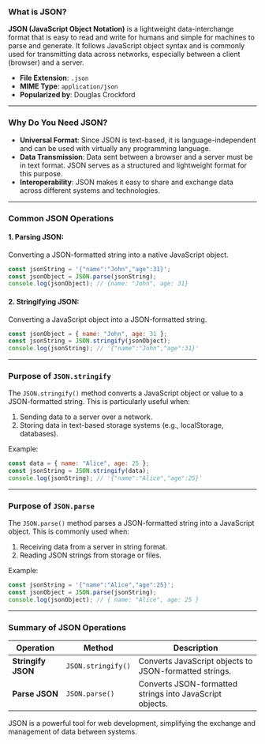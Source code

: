### **What is JSON?**

**JSON (JavaScript Object Notation)** is a lightweight data-interchange format that is easy to read and write for humans and simple for machines to parse and generate. It follows JavaScript object syntax and is commonly used for transmitting data across networks, especially between a client (browser) and a server.

- **File Extension**: `.json`
- **MIME Type**: `application/json`
- **Popularized by**: Douglas Crockford

---

### **Why Do You Need JSON?**

- **Universal Format**: Since JSON is text-based, it is language-independent and can be used with virtually any programming language.
- **Data Transmission**: Data sent between a browser and a server must be in text format. JSON serves as a structured and lightweight format for this purpose.
- **Interoperability**: JSON makes it easy to share and exchange data across different systems and technologies.

---

### **Common JSON Operations**

#### 1. **Parsing JSON:**
   Converting a JSON-formatted string into a native JavaScript object.

   ```javascript
   const jsonString = '{"name":"John","age":31}';
   const jsonObject = JSON.parse(jsonString);
   console.log(jsonObject); // {name: "John", age: 31}
   ```

#### 2. **Stringifying JSON:**
   Converting a JavaScript object into a JSON-formatted string.

   ```javascript
   const jsonObject = { name: "John", age: 31 };
   const jsonString = JSON.stringify(jsonObject);
   console.log(jsonString); // '{"name":"John","age":31}'
   ```

---

### **Purpose of `JSON.stringify`**

The `JSON.stringify()` method converts a JavaScript object or value to a JSON-formatted string. This is particularly useful when:

1. Sending data to a server over a network.
2. Storing data in text-based storage systems (e.g., localStorage, databases).

Example:

```javascript
const data = { name: "Alice", age: 25 };
const jsonString = JSON.stringify(data);
console.log(jsonString); // '{"name":"Alice","age":25}'
```

---

### **Purpose of `JSON.parse`**

The `JSON.parse()` method parses a JSON-formatted string into a JavaScript object. This is commonly used when:

1. Receiving data from a server in string format.
2. Reading JSON strings from storage or files.

Example:

```javascript
const jsonString = '{"name":"Alice","age":25}';
const jsonObject = JSON.parse(jsonString);
console.log(jsonObject); // { name: "Alice", age: 25 }
```

---

### **Summary of JSON Operations**

| **Operation**       | **Method**        | **Description**                                                |
|----------------------|-------------------|----------------------------------------------------------------|
| **Stringify JSON**   | `JSON.stringify()` | Converts JavaScript objects to JSON-formatted strings.         |
| **Parse JSON**       | `JSON.parse()`     | Converts JSON-formatted strings into JavaScript objects.       |

JSON is a powerful tool for web development, simplifying the exchange and management of data between systems.